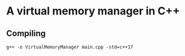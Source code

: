 # A virtual memory manager in C++

## Compiling
```
g++ -o VirtualMemoryManager main.cpp -std=c++17
```
